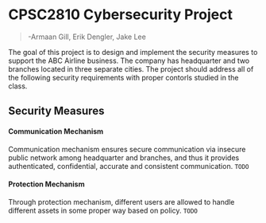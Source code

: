 # CPSC2810 Cybersecurity Project
>-Armaan Gill, Erik Dengler, Jake Lee

The goal of this project is to design and implement the security measures to support
the ABC Airline business. The company has headquarter and two branches located in three
separate cities. The project should address all of the following security requirements with
proper contorls studied in the class.

## Security Measures

#### Communication Mechanism

Communication mechanism ensures secure communication via insecure public network among headquarter
and branches, and thus it provides authenticated, confidential, accurate and consistent communication.
`TODO`

#### Protection Mechanism

Through protection mechanism, different users are allowed to handle different assets in some proper way based on policy.
`TODO`





